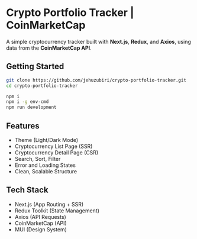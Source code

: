# Crypto Portfolio Tracker | CoinMarketCap

A simple cryptocurrency tracker built with **Next.js**, **Redux**, and **Axios**, using data from the **CoinMarketCap API**.

## Getting Started

```bash
git clone https://github.com/jehuzubiri/crypto-portfolio-tracker.git
cd crypto-portfolio-tracker

npm i
npm i -g env-cmd
npm run development
```

## Features

- Theme (Light/Dark Mode)
- Cryptocurrency List Page (SSR)
- Cryptocurrency Detail Page (CSR)
- Search, Sort, Filter
- Error and Loading States
- Clean, Scalable Structure

## Tech Stack

- Next.js (App Routing + SSR)
- Redux Toolkit (State Management)
- Axios (API Requests)
- CoinMarketCap (API)
- MUI (Design System)
